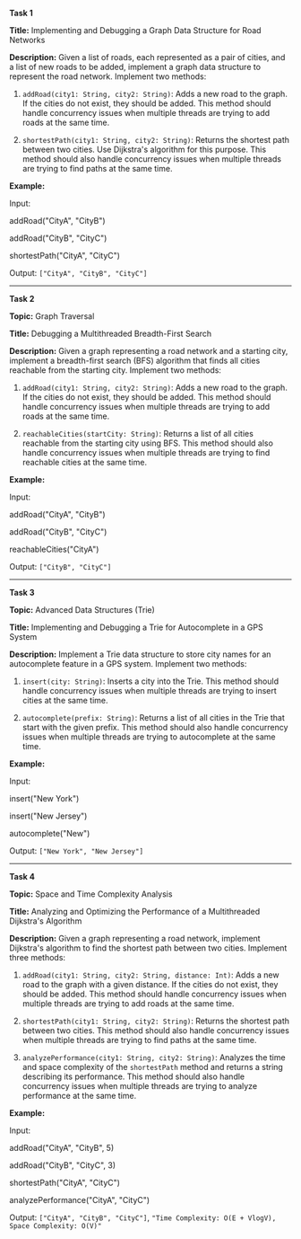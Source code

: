 **Task 1**

**Title:** Implementing and Debugging a Graph Data Structure for Road Networks

**Description:** Given a list of roads, each represented as a pair of cities, and a list of new roads to be added, implement a graph data structure to represent the road network. Implement two methods:

1. `addRoad(city1: String, city2: String)`: Adds a new road to the graph. If the cities do not exist, they should be added. This method should handle concurrency issues when multiple threads are trying to add roads at the same time.
    
2. `shortestPath(city1: String, city2: String)`: Returns the shortest path between two cities. Use Dijkstra's algorithm for this purpose. This method should also handle concurrency issues when multiple threads are trying to find paths at the same time.
    

**Example:**

Input:

addRoad("CityA", "CityB")

addRoad("CityB", "CityC")

shortestPath("CityA", "CityC")

Output: `["CityA", "CityB", "CityC"]`

---

**Task 2**

**Topic:** Graph Traversal

**Title:** Debugging a Multithreaded Breadth-First Search

**Description:** Given a graph representing a road network and a starting city, implement a breadth-first search (BFS) algorithm that finds all cities reachable from the starting city. Implement two methods:

1. `addRoad(city1: String, city2: String)`: Adds a new road to the graph. If the cities do not exist, they should be added. This method should handle concurrency issues when multiple threads are trying to add roads at the same time.
    
2. `reachableCities(startCity: String)`: Returns a list of all cities reachable from the starting city using BFS. This method should also handle concurrency issues when multiple threads are trying to find reachable cities at the same time.
    

**Example:**

Input:

addRoad("CityA", "CityB")

addRoad("CityB", "CityC")

reachableCities("CityA")

Output: `["CityB", "CityC"]`

---

**Task 3**

**Topic:** Advanced Data Structures (Trie)

**Title:** Implementing and Debugging a Trie for Autocomplete in a GPS System

**Description:** Implement a Trie data structure to store city names for an autocomplete feature in a GPS system. Implement two methods:

1. `insert(city: String)`: Inserts a city into the Trie. This method should handle concurrency issues when multiple threads are trying to insert cities at the same time.
    
2. `autocomplete(prefix: String)`: Returns a list of all cities in the Trie that start with the given prefix. This method should also handle concurrency issues when multiple threads are trying to autocomplete at the same time.
    

**Example:**

Input:

insert("New York")

insert("New Jersey")

autocomplete("New")

Output: `["New York", "New Jersey"]`

---

**Task 4**

**Topic:** Space and Time Complexity Analysis

**Title:** Analyzing and Optimizing the Performance of a Multithreaded Dijkstra's Algorithm

**Description:** Given a graph representing a road network, implement Dijkstra's algorithm to find the shortest path between two cities. Implement three methods:

1. `addRoad(city1: String, city2: String, distance: Int)`: Adds a new road to the graph with a given distance. If the cities do not exist, they should be added. This method should handle concurrency issues when multiple threads are trying to add roads at the same time.
    
2. `shortestPath(city1: String, city2: String)`: Returns the shortest path between two cities. This method should also handle concurrency issues when multiple threads are trying to find paths at the same time.
    
3. `analyzePerformance(city1: String, city2: String)`: Analyzes the time and space complexity of the `shortestPath` method and returns a string describing its performance. This method should also handle concurrency issues when multiple threads are trying to analyze performance at the same time.
    

**Example:**

Input:

addRoad("CityA", "CityB", 5)

addRoad("CityB", "CityC", 3)

shortestPath("CityA", "CityC")

analyzePerformance("CityA", "CityC")

Output: `["CityA", "CityB", "CityC"]`, `"Time Complexity: O(E + VlogV), Space Complexity: O(V)"`